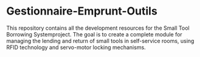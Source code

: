 # Gestionnaire-Emprunt-Outils
This repository contains all the development resources for the Small Tool Borrowing Systemproject. The goal is to create a complete module for managing the lending and return of small tools in self-service rooms, using RFID technology and servo-motor locking mechanisms.
